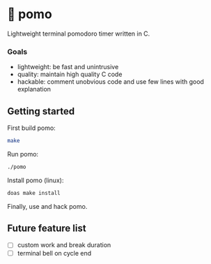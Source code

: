 # 🍅 pomo
Lightweight terminal pomodoro timer written in C.

### Goals
- lightweight: be fast and unintrusive
- quality: maintain high quality C code
- hackable: comment unobvious code and use few lines with good explanation

## Getting started
First build pomo:
```sh
make
```

Run pomo:
```sh
./pomo
```

Install pomo (linux):
```sh
doas make install
```

Finally, use and hack pomo.

## Future feature list
- [ ] custom work and break duration
- [ ] terminal bell on cycle end

